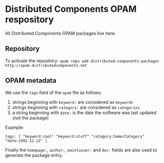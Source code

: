 # Distributed Components OPAM respository

All Distributed Components OPAM packages live here.

## Repository

To activate the repository:
    ```
    opam repo add distributed-components-packages http://opam.distributedcomponents.net
    ```

## OPAM metadata

We use the `tags` field of the `opam` file as follows:

 1. strings beginning with `keyword:` are considered as `keywords`
 2. strings beginning with `category:` are considered as `categories`
 3. a string beginning with `date:` is the date the software was last updated
    (not the package)

Example:

    tags: [ "keyword:cool" "keyword:stuff" "category:Some/Category" "date:1992-12-22" ]

Finally the `homepage:`, `author:`, `maintainer:` and `doc:` fields are
also used to generate the package entry.
